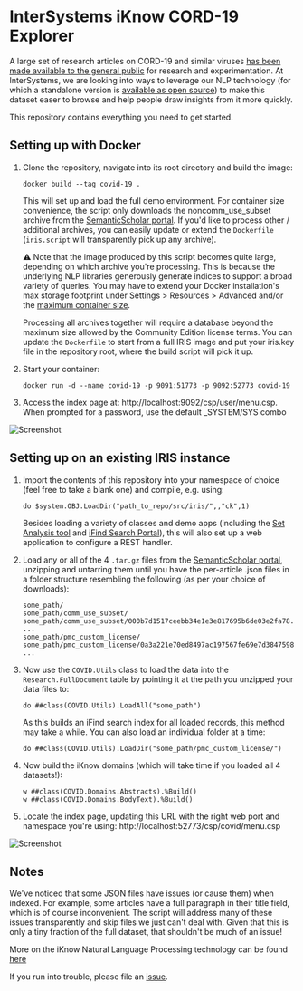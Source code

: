 # InterSystems iKnow CORD-19 Explorer

A large set of research articles on CORD-19 and similar viruses [has been made available to the general public](https://pages.semanticscholar.org/coronavirus-research) for research and experimentation. At InterSystems, we are looking into ways to leverage our NLP technology (for which a standalone version is [available as open source](https://github.com/intersystems/iknow)) to make this dataset easer to browse and help people draw insights from it more quickly. 

This repository contains everything you need to get started.

## Setting up with Docker

1. Clone the repository, navigate into its root directory and build the image:

    ```
    docker build --tag covid-19 .
    ```

    This will set up and load the full demo environment. For container size convenience, the script only downloads the noncomm_use_subset archive from the [SemanticScholar portal](https://pages.semanticscholar.org/coronavirus-research). If you'd like to process other / additional archives, you can easily update or extend the `Dockerfile` (`iris.script` will transparently pick up any archive).

    :warning: Note that the image produced by this script becomes quite large, depending on which archive you're processing. This is because the underlying NLP libraries generously generate indices to support a broad variety of queries. You may have to extend your Docker installation's max storage footprint under Settings > Resources > Advanced and/or the [maximum container size](https://docs.docker.com/engine/reference/commandline/dockerd/#options-per-storage-driver).

    Processing all archives together will require a database beyond the maximum size allowed by the Community Edition license terms. You can update the `Dockerfile` to start from a full IRIS image and put your iris.key file in the repository root, where the build script will pick it up.

2. Start your container:

    ```
    docker run -d --name covid-19 -p 9091:51773 -p 9092:52773 covid-19
    ```

3. Access the index page at: http://localhost:9092/csp/user/menu.csp. 
    When prompted for a password, use the default _SYSTEM/SYS combo
	
  ![Screenshot](https://github.com/bdeboe/isc-iknow-covid/blob/master/docs/img/screenshot-menu.jpg)


## Setting up on an existing IRIS instance

1. Import the contents of this repository into your namespace of choice (feel free to take a blank one) and compile, e.g. using:

    ```
    do $system.OBJ.LoadDir("path_to_repo/src/iris/",,"ck",1)
    ```
    Besides loading a variety of classes and demo apps (including the [Set Analysis tool](https://github.com/bdeboe/isc-iknow-setanalysis) and [iFind Search Portal](https://github.com/bdeboe/isc-iknow-ifindportal)), this will also set up a web application to configure a REST handler. 
	
2. Load any or all of the 4 `.tar.gz` files from the [SemanticScholar portal](https://pages.semanticscholar.org/coronavirus-research), unzipping and untarring them until you have the per-article .json files in a folder structure resembling the following (as per your choice of downloads):

    ```
    some_path/
    some_path/comm_use_subset/
    some_path/comm_use_subset/000b7d1517ceebb34e1e3e817695b6de03e2fa78.json
    ...
    some_path/pmc_custom_license/
    some_path/pmc_custom_license/0a3a221e70ed8497ac197567fe69e7d384759826.json
    ...
    ```

2. Now use the `COVID.Utils` class to load the data into the `Research.FullDocument` table by pointing it at the path you unzipped your data files to:

    ```
    do ##class(COVID.Utils).LoadAll("some_path")
    ```
    As this builds an iFind search index for all loaded records, this method may take a while. You can also load an individual folder at a time:

    ```
    do ##class(COVID.Utils).LoadDir("some_path/pmc_custom_license/")
    ```
  
3. Now build the iKnow domains (which will take time if you loaded all 4 datasets!):

    ```
    w ##class(COVID.Domains.Abstracts).%Build()
    w ##class(COVID.Domains.BodyText).%Build()
    ```

4. Locate the index page, updating this URL with the right web port and namespace you're using: http://localhost:52773/csp/covid/menu.csp
	
  ![Screenshot](https://github.com/bdeboe/isc-iknow-covid/blob/master/docs/img/screenshot-menu.jpg)
  
  
## Notes

We've noticed that some JSON files have issues (or cause them) when indexed. For example, some articles have a full paragraph in their title field, which is of course inconvenient. The script will address many of these issues transparently and skip files we just can't deal with. Given that this is only a tiny fraction of the full dataset, that shouldn't be much of an issue!

More on the iKnow Natural Language Processing technology can be found [here](https://github.com/intersystems/iknow/wiki)

If you run into trouble, please file an [issue](https://github.com/bdeboe/isc-iknow-covid/issues).